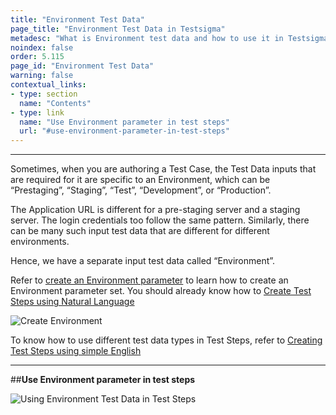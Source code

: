 ```yaml
---
title: "Environment Test Data"
page_title: "Environment Test Data in Testsigma"
metadesc: "What is Environment test data and how to use it in Testsigma"
noindex: false
order: 5.115
page_id: "Environment Test Data"
warning: false
contextual_links:
- type: section
  name: "Contents"
- type: link
  name: "Use Environment parameter in test steps"
  url: "#use-environment-parameter-in-test-steps"
---
```


---

Sometimes, when you are authoring a Test Case, the Test Data inputs that are required for it are specific to an Environment, which can be “Prestaging”, “Staging”, “Test”, “Development”, or “Production”.

The Application URL is different for a pre-staging server and a staging server. The login credentials too follow the same pattern. Similarly, there can be many such input test data that are different for different environments.

Hence, we have a separate input test data called “Environment”. 

Refer to [create an Environment parameter](https://testsigma.com/docs/test-data/create-environment-data/) to learn how to create an Environment parameter set. You should already know how to [Create Test Steps using Natural Language](https://testsigma.com/docs/test-cases/create-steps-nl/overview/)

![Create Environment](https://s3.amazonaws.com/static-docs.testsigma.com/new_images/test-data/types/environment/create-environment.gif)

To know how to use different test data types in Test Steps, refer to [Creating Test Steps using simple English](https://testsigma.com/docs/test-cases/step-types/natural-language/)

---
##**Use Environment parameter in test steps**

![Using Environment Test Data in Test Steps](https://s3.amazonaws.com/static-docs.testsigma.com/new_images/test-data/types/environment/environment-testdata-usage-test-steps.gif)



